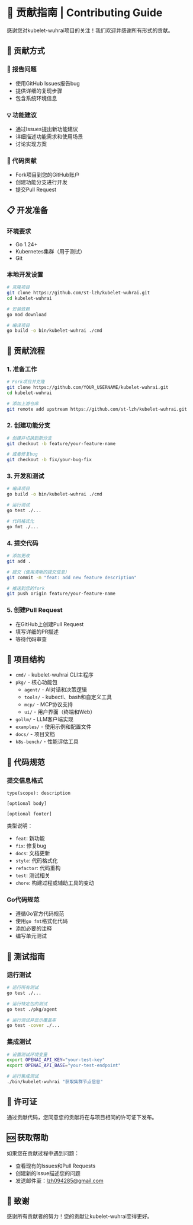 # 🤝 贡献指南 | Contributing Guide

感谢您对kubelet-wuhrai项目的关注！我们欢迎并感谢所有形式的贡献。

## 🌟 贡献方式

### 📝 报告问题
- 使用GitHub Issues报告bug
- 提供详细的复现步骤
- 包含系统环境信息

### 💡 功能建议
- 通过Issues提出新功能建议
- 详细描述功能需求和使用场景
- 讨论实现方案

### 🔧 代码贡献
- Fork项目到您的GitHub账户
- 创建功能分支进行开发
- 提交Pull Request

## 📋 开发准备

### 环境要求
- Go 1.24+
- Kubernetes集群（用于测试）
- Git

### 本地开发设置
```bash
# 克隆项目
git clone https://github.com/st-lzh/kubelet-wuhrai.git
cd kubelet-wuhrai

# 安装依赖
go mod download

# 编译项目
go build -o bin/kubelet-wuhrai ./cmd
```

## 🔄 贡献流程

### 1. 准备工作
```bash
# Fork项目并克隆
git clone https://github.com/YOUR_USERNAME/kubelet-wuhrai.git
cd kubelet-wuhrai

# 添加上游仓库
git remote add upstream https://github.com/st-lzh/kubelet-wuhrai.git
```

### 2. 创建功能分支
```bash
# 创建并切换到新分支
git checkout -b feature/your-feature-name

# 或者修复bug
git checkout -b fix/your-bug-fix
```

### 3. 开发和测试
```bash
# 编译项目
go build -o bin/kubelet-wuhrai ./cmd

# 运行测试
go test ./...

# 代码格式化
go fmt ./...
```

### 4. 提交代码
```bash
# 添加更改
git add .

# 提交（使用清晰的提交信息）
git commit -m "feat: add new feature description"

# 推送到您的fork
git push origin feature/your-feature-name
```

### 5. 创建Pull Request
- 在GitHub上创建Pull Request
- 填写详细的PR描述
- 等待代码审查

## 📁 项目结构

- `cmd/` - kubelet-wuhrai CLI主程序
- `pkg/` - 核心功能包
  - `agent/` - AI对话和决策逻辑
  - `tools/` - kubectl、bash和自定义工具
  - `mcp/` - MCP协议支持
  - `ui/` - 用户界面（终端和Web）
- `gollm/` - LLM客户端实现
- `examples/` - 使用示例和配置文件
- `docs/` - 项目文档
- `k8s-bench/` - 性能评估工具

## 📝 代码规范

### 提交信息格式
```
type(scope): description

[optional body]

[optional footer]
```

类型说明：
- `feat`: 新功能
- `fix`: 修复bug
- `docs`: 文档更新
- `style`: 代码格式化
- `refactor`: 代码重构
- `test`: 测试相关
- `chore`: 构建过程或辅助工具的变动

### Go代码规范
- 遵循Go官方代码规范
- 使用`go fmt`格式化代码
- 添加必要的注释
- 编写单元测试

## 🧪 测试指南

### 运行测试
```bash
# 运行所有测试
go test ./...

# 运行特定包的测试
go test ./pkg/agent

# 运行测试并显示覆盖率
go test -cover ./...
```

### 集成测试
```bash
# 设置测试环境变量
export OPENAI_API_KEY="your-test-key"
export OPENAI_API_BASE="your-test-endpoint"

# 运行集成测试
./bin/kubelet-wuhrai "获取集群节点信息"
```

## 📄 许可证

通过贡献代码，您同意您的贡献将在与项目相同的许可证下发布。

## 🆘 获取帮助

如果您在贡献过程中遇到问题：

- 查看现有的Issues和Pull Requests
- 创建新的Issue描述您的问题
- 发送邮件至：lzh094285@gmail.com

## 🙏 致谢

感谢所有贡献者的努力！您的贡献让kubelet-wuhrai变得更好。
